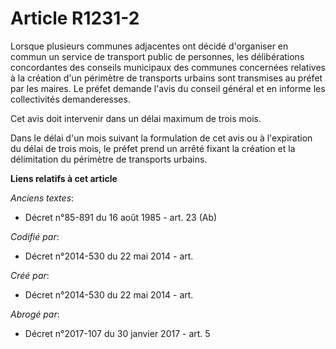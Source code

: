 # Article R1231-2

Lorsque plusieurs communes adjacentes ont décidé d'organiser en commun un service de transport public de personnes, les
délibérations concordantes des conseils municipaux des communes concernées relatives à la création d'un périmètre de
transports urbains sont transmises au préfet par les maires. Le préfet demande l'avis du conseil général et en informe les
collectivités demanderesses.

Cet avis doit intervenir dans un délai maximum de trois mois.

Dans le délai d'un mois suivant la formulation de cet avis ou à l'expiration du délai de trois mois, le préfet prend un
arrêté fixant la création et la délimitation du périmètre de transports urbains.

**Liens relatifs à cet article**

_Anciens textes_:

  - Décret n°85-891 du 16 août 1985 - art. 23 (Ab)

_Codifié par_:

  - Décret n°2014-530 du 22 mai 2014 - art.

_Créé par_:

  - Décret n°2014-530 du 22 mai 2014 - art.

_Abrogé par_:

  - Décret n°2017-107 du 30 janvier 2017 - art. 5
